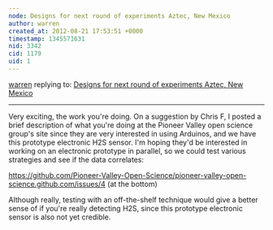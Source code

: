 ```yaml
---
node: Designs for next round of experiments Aztec, New Mexico
author: warren
created_at: 2012-08-21 17:53:51 +0000
timestamp: 1345571631
nid: 3342
cid: 1179
uid: 1
---
```




[warren](../profile/warren) replying to: [Designs for next round of experiments Aztec, New Mexico](../notes/megan/8-20-2012/designs-next-round-experiments-aztec-new-mexico)

----
Very exciting, the work you're doing. On a suggestion by Chris F, I posted a brief description of what you're doing at the Pioneer Valley open science group's site since they are very interested in using Arduinos, and we have this prototype electronic H2S sensor. I'm hoping they'd be interested in working on an electronic prototype in parallel, so we could test various strategies and see if the data correlates:

https://github.com/Pioneer-Valley-Open-Science/pioneer-valley-open-science.github.com/issues/4 (at the bottom)

Although really, testing with an off-the-shelf technique would give a better sense of if you're really detecting H2S, since this prototype electronic sensor is also not yet credible.